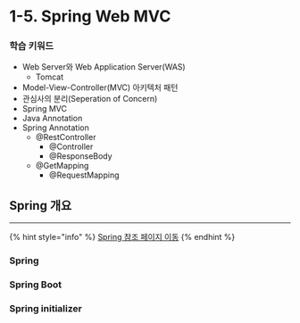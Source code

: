 # 1-5. Spring Web MVC

### 학습 키워드

* Web Server와 Web Application Server(WAS)
  * Tomcat
* Model-View-Controller(MVC) 아키텍처 패턴
* 관심사의 분리(Seperation of Concern)
* Spring MVC
* Java Annotation
* Spring Annotation
  * @RestController
    * @Controller
    * @ResponseBody
  * @GetMapping
    * @RequestMapping

## Spring 개요

***

{% hint style="info" %}
[Spring 참조 페이지 이동](https://docs.spring.io/spring-framework/reference/)
{% endhint %}

### Spring

### Spring Boot

### Spring initializer
